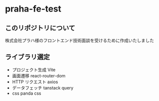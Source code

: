 # praha-fe-test

## このリポジトリについて
株式会社プラハ様のフロントエンド技術面談を受けるために作成いたしました

## ライブラリ選定
- プロジェクト生成
  Vite
- 画面遷移
  react-router-dom
- HTTP リクエスト
  axios
- データフェッチ
  tanstack query
- css
  panda css
